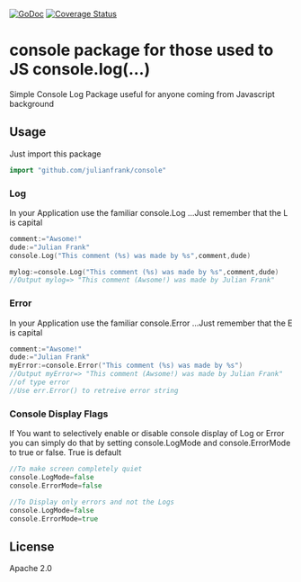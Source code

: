 [![GoDoc](https://godoc.org/github.com/julianfrank/console?status.svg)](https://godoc.org/github.com/julianfrank/console)
[![Coverage Status](https://coveralls.io/repos/github/julianfrank/console/badge.svg?branch=master)](https://coveralls.io/github/julianfrank/console?branch=master)

# console package for those used to JS console.log(...)
Simple Console Log Package useful for anyone coming from Javascript background

## Usage
Just import this package
```go
import "github.com/julianfrank/console"
```

### Log
In your Application use the familiar console.Log ...Just remember that the L is capital
```go
comment:="Awsome!"
dude:="Julian Frank"
console.Log("This comment (%s) was made by %s",comment,dude)

mylog:=console.Log("This comment (%s) was made by %s",comment,dude)
//Output mylog=> "This comment (Awsome!) was made by Julian Frank"
```

### Error
In your Application use the familiar console.Error ...Just remember that the E is capital
```go
comment:="Awsome!"
dude:="Julian Frank"
myError:=console.Error("This comment (%s) was made by %s")
//Output myError=> "This comment (Awsome!) was made by Julian Frank" 
//of type error
//Use err.Error() to retreive error string 
```

### Console Display Flags 
If You want to selectively enable or disable console display of Log or Error you can simply do that by setting console.LogMode and console.ErrorMode to true or false. True is default
```go
//To make screen completely quiet
console.LogMode=false
console.ErrorMode=false

//To Display only errors and not the Logs
console.LogMode=false
console.ErrorMode=true
```

## License
Apache 2.0

